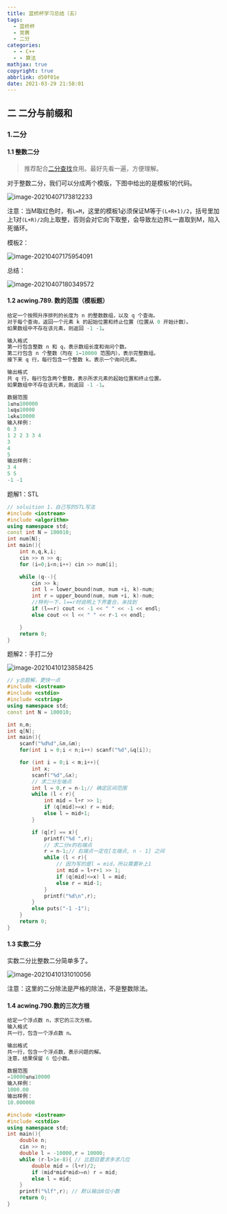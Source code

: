 ```yaml
---
title: 蓝桥杯学习总结（五）
tags:
  - 蓝桥杯
  - 竞赛
  - 二分
categories:
  - - C++
  - - 算法
mathjax: true
copyright: true
abbrlink: d50f01e
date: 2021-03-29 21:58:01
---
```


## 二 二分与前缀和

<!--more-->

### 1.二分

#### 1.1 整数二分

> 推荐配合[二分查找](https://www.grantdrew.top/posts/e8eb0481.html)食用。最好先看一遍，方便理解。

对于整数二分，我们可以分成两个模版，下图中给出的是模板1的代码。

![image-20210407173812233](蓝桥杯学习总结（五）/image-20210407173812233.png)

注意：当M取红色时，有`L=M`，这里的模板1必须保证M等于`(L+R+1)/2`，括号里加上1对`(L+R)/2`向上取整，否则会对它向下取整，会导致左边界L一直取到M，陷入死循环。

模板2：

![image-20210407175954091](蓝桥杯学习总结（五）/image-20210407175954091.png)

总结：

![image-20210407180349572](蓝桥杯学习总结（五）/image-20210407180349572.png)

#### 1.2 acwing.789. 数的范围（模板题）

```C++
给定一个按照升序排列的长度为 n 的整数数组，以及 q 个查询。
对于每个查询，返回一个元素 k 的起始位置和终止位置（位置从 0 开始计数）。
如果数组中不存在该元素，则返回 -1 -1。

输入格式
第一行包含整数 n 和 q，表示数组长度和询问个数。
第二行包含 n 个整数（均在 1∼10000 范围内），表示完整数组。
接下来 q 行，每行包含一个整数 k，表示一个询问元素。

输出格式
共 q 行，每行包含两个整数，表示所求元素的起始位置和终止位置。
如果数组中不存在该元素，则返回 -1 -1。

数据范围
1≤n≤100000
1≤q≤10000
1≤k≤10000
输入样例：
6 3
1 2 2 3 3 4
3
4
5
输出样例：
3 4
5 5
-1 -1
```

题解1：STL

```C++
// soluition 1，自己写的STL写法
#include <iostream>
#include <algorithm>
using namespace std;
const int N = 100010;
int num[N];
int main(){
    int n,q,k,i;
    cin >> n >> q;
    for (i=0;i<n;i++) cin >> num[i];

    while (q--){
        cin >> k;
        int l = lower_bound(num, num +i, k)-num;
        int r = upper_bound(num, num +i, k)-num;
        //特判一下，l==r时说明上下界重合，未找到
        if (l==r) cout << -1 << " " << -1 << endl;
        else cout << l << " " << r-1 << endl;

    }
    return 0;
}
```

题解2：手打二分

![image-20210410123858425](蓝桥杯学习总结（五）/image-20210410123858425.png)

```C++
// y总题解，更快一点
#include <iostream>
#include <cstdio>
#include <cstring>
using namespace std;
const int N = 100010;

int n,m;
int q[N];
int main(){
    scanf("%d%d",&n,&m);
    for(int i = 0;i < n;i++) scanf("%d",&q[i]);

    for (int i = 0;i < m;i++){
        int x;
        scanf("%d",&x);
        // 求二分左端点
        int l = 0,r = n-1;// 确定区间范围
        while (l < r){
            int mid = l+r >> 1;
            if (q[mid]>=x) r = mid;
            else l = mid+1;
        }

        if (q[r] == x){
            printf("%d ",r);
            // 求二分x的右端点
            r = n-1;// 右端点一定在[左端点, n - 1] 之间
            while (l < r){
                // 因为写的是l = mid，所以需要补上1
                int mid = l+r+1 >> 1;
                if (q[mid]<=x) l = mid;
                else r = mid-1;
            }
            printf("%d\n",r);
        }
        else puts("-1 -1");
    }
    return 0;
}
```

#### 1.3 实数二分

实数二分比整数二分简单多了。

![image-20210410131010056](蓝桥杯学习总结（五）/image-20210410131010056.png)

注意：这里的二分除法是严格的除法，不是整数除法。

#### 1.4 acwing.790.数的三次方根

```C++
给定一个浮点数 n，求它的三次方根。
输入格式
共一行，包含一个浮点数 n。

输出格式
共一行，包含一个浮点数，表示问题的解。
注意，结果保留 6 位小数。

数据范围
−10000≤n≤10000
输入样例：
1000.00
输出样例：
10.000000
```

```C++
#include <iostream>
#include <cstdio>
using namespace std;
int main(){
    double n;
    cin >> n;
    double l = -10000,r = 10000;
    while (r-l>1e-8){ // 比题目要求多求几位
        double mid = (l+r)/2;
        if (mid*mid*mid>=n) r = mid;
        else l = mid;
    }
    printf("%lf",r); // 默认输出6位小数
    return 0;
}
```

